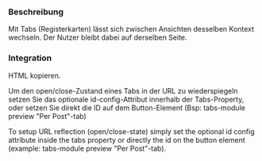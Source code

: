 ### Beschreibung

Mit Tabs (Registerkarten) lässt sich zwischen Ansichten desselben Kontext wechseln. Der Nutzer bleibt dabei auf derselben Seite.

### Integration

HTML kopieren.

Um den open/close-Zustand eines Tabs in der URL zu wiederspiegeln setzen Sie das optionale id-config-Attribut innerhalb der Tabs-Property, oder setzen Sie direkt die ID auf dem Button-Element (Bsp: tabs-module preview "Per Post"-tab)


To setup URL reflection (open/close-state) simply set the optional id config attribute inside the tabs property or directly the id on the button element (example: tabs-module preview "Per Post"-tab).
